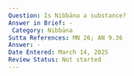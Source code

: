 ```yaml
---
Question: Is Nibbāna a substance?
Answer in Brief: -
 Category: Nibbāna
Sutta References: MN 26; AN 9.36
Answer: -
Date Entered: March 14, 2025
Review Status: Not started
---
```

